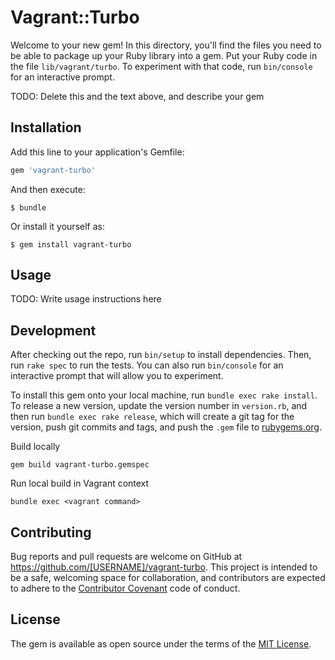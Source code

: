 # Vagrant::Turbo

Welcome to your new gem! In this directory, you'll find the files you need to be able to package up your Ruby library into a gem. Put your Ruby code in the file `lib/vagrant/turbo`. To experiment with that code, run `bin/console` for an interactive prompt.

TODO: Delete this and the text above, and describe your gem

## Installation

Add this line to your application's Gemfile:

```ruby
gem 'vagrant-turbo'
```

And then execute:

    $ bundle

Or install it yourself as:

    $ gem install vagrant-turbo

## Usage

TODO: Write usage instructions here

## Development

After checking out the repo, run `bin/setup` to install dependencies. Then, run `rake spec` to run the tests. You can also run `bin/console` for an interactive prompt that will allow you to experiment.

To install this gem onto your local machine, run `bundle exec rake install`. To release a new version, update the version number in `version.rb`, and then run `bundle exec rake release`, which will create a git tag for the version, push git commits and tags, and push the `.gem` file to [rubygems.org](https://rubygems.org).

Build locally
```
gem build vagrant-turbo.gemspec
```

Run local build in Vagrant context
```
bundle exec <vagrant command>
```

## Contributing

Bug reports and pull requests are welcome on GitHub at https://github.com/[USERNAME]/vagrant-turbo. This project is intended to be a safe, welcoming space for collaboration, and contributors are expected to adhere to the [Contributor Covenant](contributor-covenant.org) code of conduct.

## License

The gem is available as open source under the terms of the [MIT License](http://opensource.org/licenses/MIT).

